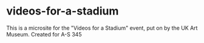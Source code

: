 # videos-for-a-stadium
This is a microsite for the "Videos for a Stadium" event, put on by the UK Art Museum. Created for A-S 345
